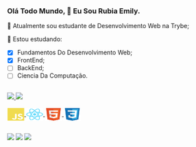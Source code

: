 ### Olá Todo Mundo, 👋 Eu Sou Rubia Emily.

💚 Atualmente sou estudante de Desenvolvimento Web na Trybe;

🌱 Estou estudando:
 - [x] Fundamentos Do Desenvolvimento Web;
 - [x] FrontEnd;
 - [ ] BackEnd;
 - [ ] Ciencia Da Computação.
 ##
 <div>
 <a href="https://github.com/rubiaemilly29">
  <img height="150em" src="https://github-readme-stats.vercel.app/api?username=rubiaemilly29&show_icons=true&theme=nightowl&include_all_commits=true&count_private=true"/>
  <img height="150em" src="https://github-readme-stats.vercel.app/api/top-langs/?username=rubiaemilly29&layout=compact&langs_count=7&theme=nightowl"/>
</div>
 <div style="display: inline_block"><br>
  <img align="center" alt="Js" height="30" width="40" src="https://raw.githubusercontent.com/devicons/devicon/master/icons/javascript/javascript-plain.svg">
  <img align="center" alt="React" height="30" width="40" src="https://raw.githubusercontent.com/devicons/devicon/master/icons/react/react-original.svg">
  <img align="center" alt="HTML" height="30" width="40" src="https://raw.githubusercontent.com/devicons/devicon/master/icons/html5/html5-original.svg">
  <img align="center" alt="CSS" height="30" width="40" src="https://raw.githubusercontent.com/devicons/devicon/master/icons/css3/css3-original.svg">
</div>
 
 ##
  
  <div> 
  <a href="https://rubiaemilly29.github.io/Portifolio/" target="_blank"><img src="https://img.shields.io/badge/-Portfolio-purple?style=for-the-badge&logoColor=white" target="_blank"></a>
  <a href = "mailto:rubiaemilly29@gmail.com" target="_blank" ><img src="https://img.shields.io/badge/-Gmail-%23333?style=for-the-badge&logo=gmail&logoColor=white" target="_blank"></a>
  <a href="https://www.linkedin.com/in/rubiaemily/" target="_blank"><img src="https://img.shields.io/badge/-LinkedIn-%230077B5?style=for-the-badge&logo=linkedin&logoColor=white" target="_blank"></a> 
 
</div>
